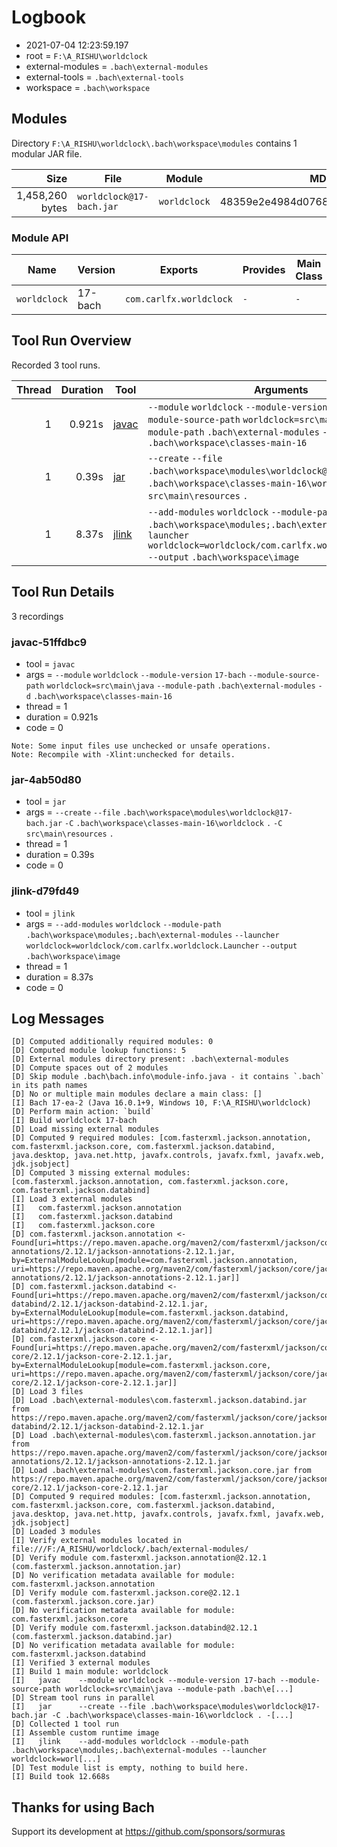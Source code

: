 # Logbook

- 2021-07-04 12:23:59.197
- root = `F:\A_RISHU\worldclock`
- external-modules = `.bach\external-modules`
- external-tools = `.bach\external-tools`
- workspace = `.bach\workspace`

## Modules

Directory `F:\A_RISHU\worldclock\.bach\workspace\modules` contains 1 modular JAR file.

| Size | File | Module | MD5 | SHA-256 |
|-----:|------|--------|-----|---------|
|1,458,260 bytes|`worldclock@17-bach.jar`|`worldclock` | 48359e2e4984d07684eeb39600c0311a | ca45cf7090a8296b608216dce5d1f93204d0148c913964dbf1bfc99b70b4ba91 

### Module API

| Name | Version | Exports | Provides | Main Class |
|------|---------|---------|----------|------------|
|`worldclock`|17-bach|`com.carlfx.worldclock`|`-`|`-`|

## Tool Run Overview

Recorded 3 tool runs.

|Thread| Duration |Tool|Arguments
|-----:|---------:|----|---------
|     1|    0.921s|[javac](#javac-51ffdbc9)|`--module` `worldclock` `--module-version` `17-bach` `--module-source-path` `worldclock=src\main\java` `--module-path` `.bach\external-modules` `-d` `.bach\workspace\classes-main-16`
|     1|     0.39s|[jar](#jar-4ab50d80)|`--create` `--file` `.bach\workspace\modules\worldclock@17-bach.jar` `-C` `.bach\workspace\classes-main-16\worldclock` `.` `-C` `src\main\resources` `.`
|     1|     8.37s|[jlink](#jlink-d79fd49)|`--add-modules` `worldclock` `--module-path` `.bach\workspace\modules;.bach\external-modules` `--launcher` `worldclock=worldclock/com.carlfx.worldclock.Launcher` `--output` `.bach\workspace\image`

## Tool Run Details

3 recordings

### javac-51ffdbc9

- tool = `javac`
- args = `--module` `worldclock` `--module-version` `17-bach` `--module-source-path` `worldclock=src\main\java` `--module-path` `.bach\external-modules` `-d` `.bach\workspace\classes-main-16`
- thread = 1
- duration = 0.921s
- code = 0

```text
Note: Some input files use unchecked or unsafe operations.
Note: Recompile with -Xlint:unchecked for details.
```

### jar-4ab50d80

- tool = `jar`
- args = `--create` `--file` `.bach\workspace\modules\worldclock@17-bach.jar` `-C` `.bach\workspace\classes-main-16\worldclock` `.` `-C` `src\main\resources` `.`
- thread = 1
- duration = 0.39s
- code = 0

### jlink-d79fd49

- tool = `jlink`
- args = `--add-modules` `worldclock` `--module-path` `.bach\workspace\modules;.bach\external-modules` `--launcher` `worldclock=worldclock/com.carlfx.worldclock.Launcher` `--output` `.bach\workspace\image`
- thread = 1
- duration = 8.37s
- code = 0

## Log Messages

```text
[D] Computed additionally required modules: 0
[D] Computed module lookup functions: 5
[D] External modules directory present: .bach\external-modules
[D] Compute spaces out of 2 modules
[D] Skip module .bach\bach.info\module-info.java - it contains `.bach` in its path names
[D] No or multiple main modules declare a main class: []
[I] Bach 17-ea-2 (Java 16.0.1+9, Windows 10, F:\A_RISHU\worldclock)
[D] Perform main action: `build`
[I] Build worldclock 17-bach
[D] Load missing external modules
[D] Computed 9 required modules: [com.fasterxml.jackson.annotation, com.fasterxml.jackson.core, com.fasterxml.jackson.databind, java.desktop, java.net.http, javafx.controls, javafx.fxml, javafx.web, jdk.jsobject]
[D] Computed 3 missing external modules: [com.fasterxml.jackson.annotation, com.fasterxml.jackson.core, com.fasterxml.jackson.databind]
[I] Load 3 external modules
[I]   com.fasterxml.jackson.annotation
[I]   com.fasterxml.jackson.databind
[I]   com.fasterxml.jackson.core
[D] com.fasterxml.jackson.annotation <- Found[uri=https://repo.maven.apache.org/maven2/com/fasterxml/jackson/core/jackson-annotations/2.12.1/jackson-annotations-2.12.1.jar, by=ExternalModuleLookup[module=com.fasterxml.jackson.annotation, uri=https://repo.maven.apache.org/maven2/com/fasterxml/jackson/core/jackson-annotations/2.12.1/jackson-annotations-2.12.1.jar]]
[D] com.fasterxml.jackson.databind <- Found[uri=https://repo.maven.apache.org/maven2/com/fasterxml/jackson/core/jackson-databind/2.12.1/jackson-databind-2.12.1.jar, by=ExternalModuleLookup[module=com.fasterxml.jackson.databind, uri=https://repo.maven.apache.org/maven2/com/fasterxml/jackson/core/jackson-databind/2.12.1/jackson-databind-2.12.1.jar]]
[D] com.fasterxml.jackson.core <- Found[uri=https://repo.maven.apache.org/maven2/com/fasterxml/jackson/core/jackson-core/2.12.1/jackson-core-2.12.1.jar, by=ExternalModuleLookup[module=com.fasterxml.jackson.core, uri=https://repo.maven.apache.org/maven2/com/fasterxml/jackson/core/jackson-core/2.12.1/jackson-core-2.12.1.jar]]
[D] Load 3 files
[D] Load .bach\external-modules\com.fasterxml.jackson.databind.jar from https://repo.maven.apache.org/maven2/com/fasterxml/jackson/core/jackson-databind/2.12.1/jackson-databind-2.12.1.jar
[D] Load .bach\external-modules\com.fasterxml.jackson.annotation.jar from https://repo.maven.apache.org/maven2/com/fasterxml/jackson/core/jackson-annotations/2.12.1/jackson-annotations-2.12.1.jar
[D] Load .bach\external-modules\com.fasterxml.jackson.core.jar from https://repo.maven.apache.org/maven2/com/fasterxml/jackson/core/jackson-core/2.12.1/jackson-core-2.12.1.jar
[D] Computed 9 required modules: [com.fasterxml.jackson.annotation, com.fasterxml.jackson.core, com.fasterxml.jackson.databind, java.desktop, java.net.http, javafx.controls, javafx.fxml, javafx.web, jdk.jsobject]
[D] Loaded 3 modules
[I] Verify external modules located in file:///F:/A_RISHU/worldclock/.bach/external-modules/
[D] Verify module com.fasterxml.jackson.annotation@2.12.1 (com.fasterxml.jackson.annotation.jar)
[D] No verification metadata available for module: com.fasterxml.jackson.annotation
[D] Verify module com.fasterxml.jackson.core@2.12.1 (com.fasterxml.jackson.core.jar)
[D] No verification metadata available for module: com.fasterxml.jackson.core
[D] Verify module com.fasterxml.jackson.databind@2.12.1 (com.fasterxml.jackson.databind.jar)
[D] No verification metadata available for module: com.fasterxml.jackson.databind
[I] Verified 3 external modules
[I] Build 1 main module: worldclock
[I]   javac    --module worldclock --module-version 17-bach --module-source-path worldclock=src\main\java --module-path .bach\e[...]
[D] Stream tool runs in parallel
[I]   jar      --create --file .bach\workspace\modules\worldclock@17-bach.jar -C .bach\workspace\classes-main-16\worldclock . -[...]
[D] Collected 1 tool run
[I] Assemble custom runtime image
[I]   jlink    --add-modules worldclock --module-path .bach\workspace\modules;.bach\external-modules --launcher worldclock=worl[...]
[D] Test module list is empty, nothing to build here.
[I] Build took 12.668s
```

## Thanks for using Bach

Support its development at <https://github.com/sponsors/sormuras>
